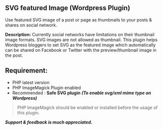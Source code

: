 ## SVG featured Image (Wordpress Plugin)

Use featured SVG image of a post or page as thumbnails to your posts & shares on social network.

**Description:**
Currently social networks have limitations on their thumbnail image formats. SVG images are not allowed as thumbnail.
This plugin helps Wordpress bloggers to set SVG as the featured image which automatically can be shared on Facebook or Twitter with the preview/thumbnail image in the post.

## Requirement:

- PHP latest version
- PHP ImageMagick Plugin enabled
- Recommended : **Safe SVG plugin** ***(To enable svg/xml mime type on Wordpress)***

> PHP ImageMagick should be enabled or installed before the usage of this plugin.

***Support & feedback is much appreciated.***
